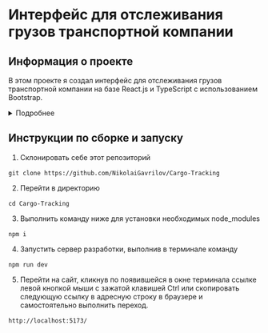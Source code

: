 # Интерфейс для отслеживания грузов транспортной компании

## Информация о проекте

В этом проекте я создал интерфейс для отслеживания грузов транспортной компании
на базе React.js и TypeScript с использованием Bootstrap. 

<details>
<summary>Подробнее</summary>

Интерфейс позволяет:
1. Просматривать список грузов с текущим статусом.
2. Обновлять статус груза.
3. Добавлять новый груз для отслеживания.

![Интерфейс для отслеживания грузов](public/readme-preview.jpg)

</details>

## Инструкции по сборке и запуску

1. Склонировать себе этот репозиторий

```
git clone https://github.com/NikolaiGavrilov/Cargo-Tracking
```

2. Перейти в директорию

```
cd Cargo-Tracking
```

3. Выполнить команду ниже для установки необходимых node_modules

```
npm i
```

4. Запустить сервер разработки, выполнив в терминале команду

```
npm run dev
```

5. Перейти на сайт, кликнув по появившейся в окне терминала ссылке левой кнопкой
   мыши с зажатой клавишей Ctrl или скопировать следующую ссылку в адресную
   строку в браузере и самостоятельно выполнить переход.

```
http://localhost:5173/
```
